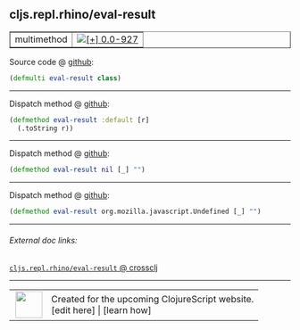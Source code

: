 ## cljs.repl.rhino/eval-result



 <table border="1">
<tr>
<td>multimethod</td>
<td><a href="https://github.com/cljsinfo/cljs-api-docs/tree/0.0-927"><img valign="middle" alt="[+] 0.0-927" title="Added in 0.0-927" src="https://img.shields.io/badge/+-0.0--927-lightgrey.svg"></a> </td>
</tr>
</table>









Source code @ [github](https://github.com/clojure/clojurescript/blob/r1424/src/clj/cljs/repl/rhino.clj#L49):

```clj
(defmulti eval-result class)
```

<!--
Repo - tag - source tree - lines:

 <pre>
clojurescript @ r1424
└── src
    └── clj
        └── cljs
            └── repl
                └── <ins>[rhino.clj:49](https://github.com/clojure/clojurescript/blob/r1424/src/clj/cljs/repl/rhino.clj#L49)</ins>
</pre>

-->

---

Dispatch method @ [github](https://github.com/clojure/clojurescript/blob/r1424/src/clj/cljs/repl/rhino.clj#L51-L52):

```clj
(defmethod eval-result :default [r]
  (.toString r))
```

<!--
Repo - tag - source tree - lines:

 <pre>
clojurescript @ r1424
└── src
    └── clj
        └── cljs
            └── repl
                └── <ins>[rhino.clj:51-52](https://github.com/clojure/clojurescript/blob/r1424/src/clj/cljs/repl/rhino.clj#L51-L52)</ins>
</pre>
-->

---
Dispatch method @ [github](https://github.com/clojure/clojurescript/blob/r1424/src/clj/cljs/repl/rhino.clj#L54):

```clj
(defmethod eval-result nil [_] "")
```

<!--
Repo - tag - source tree - lines:

 <pre>
clojurescript @ r1424
└── src
    └── clj
        └── cljs
            └── repl
                └── <ins>[rhino.clj:54](https://github.com/clojure/clojurescript/blob/r1424/src/clj/cljs/repl/rhino.clj#L54)</ins>
</pre>
-->

---
Dispatch method @ [github](https://github.com/clojure/clojurescript/blob/r1424/src/clj/cljs/repl/rhino.clj#L56):

```clj
(defmethod eval-result org.mozilla.javascript.Undefined [_] "")
```

<!--
Repo - tag - source tree - lines:

 <pre>
clojurescript @ r1424
└── src
    └── clj
        └── cljs
            └── repl
                └── <ins>[rhino.clj:56](https://github.com/clojure/clojurescript/blob/r1424/src/clj/cljs/repl/rhino.clj#L56)</ins>
</pre>
-->

---


###### External doc links:

[`cljs.repl.rhino/eval-result` @ crossclj](http://crossclj.info/fun/cljs.repl.rhino/eval-result.html)<br>

---

 <table>
<tr><td>
<img valign="middle" align="right" width="48px" src="http://i.imgur.com/Hi20huC.png">
</td><td>
Created for the upcoming ClojureScript website.<br>
[edit here] | [learn how]
</td></tr></table>

[edit here]:https://github.com/cljsinfo/cljs-api-docs/blob/master/cljsdoc/cljs.repl.rhino_eval-result.cljsdoc
[learn how]:https://github.com/cljsinfo/cljs-api-docs/wiki/cljsdoc-files

<!--

This information was too distracting to show to readers, but I'll leave it
commented here since it is helpful to:

- pretty-print the data used to generate this document
- and show how to retrieve that data



The API data for this symbol:

```clj
{:ns "cljs.repl.rhino",
 :name "eval-result",
 :type "multimethod",
 :source {:code "(defmulti eval-result class)",
          :title "Source code",
          :repo "clojurescript",
          :tag "r1424",
          :filename "src/clj/cljs/repl/rhino.clj",
          :lines [49]},
 :full-name "cljs.repl.rhino/eval-result",
 :full-name-encode "cljs.repl.rhino_eval-result",
 :extra-sources ({:code "(defmethod eval-result :default [r]\n  (.toString r))",
                  :title "Dispatch method",
                  :repo "clojurescript",
                  :tag "r1424",
                  :filename "src/clj/cljs/repl/rhino.clj",
                  :lines [51 52]}
                 {:code "(defmethod eval-result nil [_] \"\")",
                  :title "Dispatch method",
                  :repo "clojurescript",
                  :tag "r1424",
                  :filename "src/clj/cljs/repl/rhino.clj",
                  :lines [54]}
                 {:code "(defmethod eval-result org.mozilla.javascript.Undefined [_] \"\")",
                  :title "Dispatch method",
                  :repo "clojurescript",
                  :tag "r1424",
                  :filename "src/clj/cljs/repl/rhino.clj",
                  :lines [56]}),
 :history [["+" "0.0-927"]]}

```

Retrieve the API data for this symbol:

```clj
;; from Clojure REPL
(require '[clojure.edn :as edn])
(-> (slurp "https://raw.githubusercontent.com/cljsinfo/cljs-api-docs/catalog/cljs-api.edn")
    (edn/read-string)
    (get-in [:symbols "cljs.repl.rhino/eval-result"]))
```

-->
